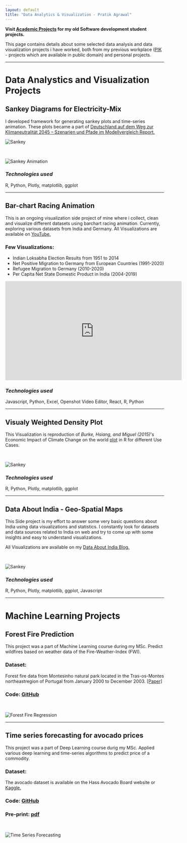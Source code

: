 ```yaml
---
layout: default
title: "Data Analytics & Visualization - Pratik Agrawal"
---
```

**Visit [Academic Projects](/work.html) for my old Software development student projects.**


This page contains details about some selected data analysis and data visualization projects i have worked, both from my previous workplace ([PIK](https://www.pik-potsdam.de/en) - projects which are available in public domain) and personal projects.

<hr>

# Data Analystics and Visualization Projects # 


## Sankey Diagrams for Electricity-Mix ##
I developed framework for generating sankey plots and time-series animation.
These plots became a part of [Deutschland auf dem Weg zur Klimaneutralität 2045 – Szenarien und Pfade im Modellvergleich Report.](https://ariadneprojekt.de/publikation/deutschland-auf-dem-weg-zur-klimaneutralitat-2045-szenarienreport/)
<br />

![Sankey](images/portfolio/sankey_from_report.PNG)

<br />

![Sankey Animation](images/portfolio/EUR_movie.gif)

### _Technologies used_ ###
R, Python, Plotly, matplotlib, ggplot
<hr>


## Bar-chart Racing Animation  ##
This is an ongoing visualization side project of mine where i collect, clean and visualize different datasets using barchart racing animation. Currently, exploring various datasets from India and Germany.
All Visualizations are available on [YouTube.](https://www.youtube.com/playlist?list=PLkGTRv6_dWh5tcKiznSyv1Hcaf69RFCgA)


### Few Visualizations: ###

* Indian Loksabha Election Results from 1951 to 2014
* Net Positive Migration to Germany from European Countries (1991-2020)
* Refugee Migration to Germany (2010-2020)
* Per Capita Net State Domestic Product in India (2004-2019)


<iframe width="560" height="315" src="https://www.youtube.com/embed/IcpvxORcvH8" title="YouTube video player" frameborder="0" allow="accelerometer; autoplay; clipboard-write; encrypted-media; gyroscope; picture-in-picture" allowfullscreen></iframe>
<br />


### _Technologies used_ ###
Javascript, Python, Excel, Openshot Video Editor, React, R, Python

<hr>


## Visualy Weighted Density Plot ##
This Visualization is reproduction of *Burke, Hsiang, and Miguel (2015)*'s 
Economic Impact of Climate Change on the world [plot](https://web.stanford.edu/~mburke/climate/map.php) in R for different Use Cases.

<br />

![Sankey](images/portfolio/pessi_median.png)


### _Technologies used_ ###
R, Python, Plotly, matplotlib, ggplot
<hr>

## Data About India - Geo-Spatial Maps ##
This Side project is my effort to answer some very basic questions about India using data visualizations and statistics. I constantly look for datasets and data sources related to India on web and try to come up with some insights and easy to understand visualizations. 

All Visualizations are available on my [Data About India Blog.](https://dataaboutindia.wordpress.com/)

<br />

![Sankey](images/portfolio/geo_india.png)


### _Technologies used_ ###
R, Python, Plotly, matplotlib, ggplot, Javascript

<hr>

# Machine Learning Projects #

## Forest Fire Prediction ##
This project was a part of Machine Learning course during my MSc. 
Predict wildfires based on weather data of the Fire-Weather-Index (FWI).

### Dataset: ###
 Forest fire data from Montesinho natural park located in the Tras-os-Montes northeastregion of Portugal from January 2000 to December 2003. [[Paper]](https://www.researchgate.net/publication/238767143_A_Data_Mining_Approach_to_Predict_Forest_Fires_using_Meteorological_Data)

### Code: [GitHub](https://github.com/pratik98/Machine-LearningSummer2020/tree/master/Forest%20Fire%20Prediction%20Project) ###
 <br />

![Forest Fire Regression](images/portfolio/forestfire.png)

<hr>

## Time series forecasting for avocado prices ##
This project was a part of Deep Learning course durig my MSc. Applied various deep learning and time-series algorithms to predict price of a commodity.

### Dataset: ###
  The avocado dataset is available on the Hass Avocado Board website or [Kaggle.](https://www.kaggle.com/neuromusic/avocado-prices) 

### Code: [GitHub](https://github.com/pratik98/Deep-Learning-HPI-2020/tree/master/dl_Q1_project) ###

### Pre-print: [pdf](https://github.com/pratik98/Deep-Learning-HPI-2020/blob/master/dl_Q1_project/summary.pdf) ###
 <br />

![Time Series Forecasting](images/portfolio/timeseries.png)

